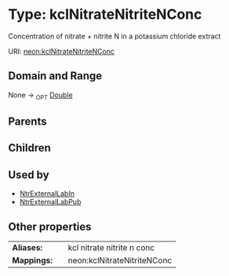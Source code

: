 
# Type: kclNitrateNitriteNConc


Concentration of nitrate + nitrite N in a potassium chloride extract

URI: [neon:kclNitrateNitriteNConc](https://data.neonscience.org/kclNitrateNitriteNConc)


## Domain and Range

None ->  <sub>OPT</sub> [Double](types/Double.md)

## Parents


## Children


## Used by

 * [NtrExternalLabIn](NtrExternalLabIn.md)
 * [NtrExternalLabPub](NtrExternalLabPub.md)

## Other properties

|  |  |  |
| --- | --- | --- |
| **Aliases:** | | kcl nitrate nitrite n conc |
| **Mappings:** | | neon:kclNitrateNitriteNConc |

